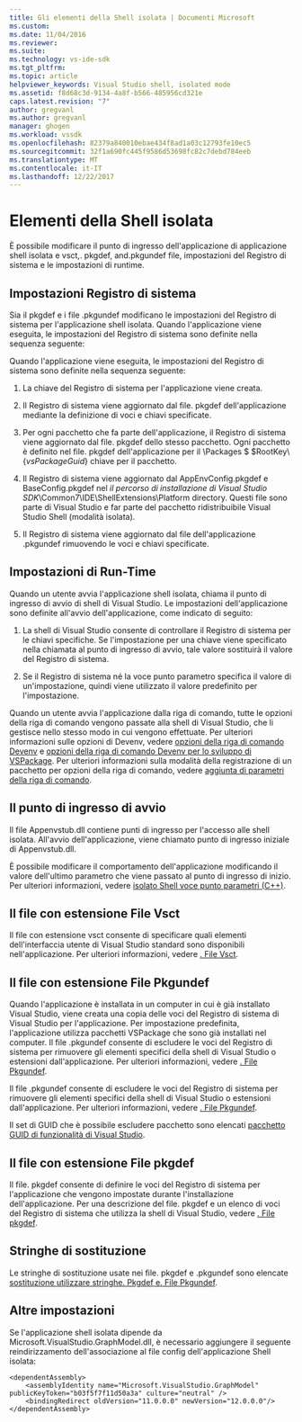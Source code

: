 ```yaml
---
title: Gli elementi della Shell isolata | Documenti Microsoft
ms.custom: 
ms.date: 11/04/2016
ms.reviewer: 
ms.suite: 
ms.technology: vs-ide-sdk
ms.tgt_pltfrm: 
ms.topic: article
helpviewer_keywords: Visual Studio shell, isolated mode
ms.assetid: f8d68c3d-9134-4a8f-b566-485956cd321e
caps.latest.revision: "7"
author: gregvanl
ms.author: gregvanl
manager: ghogen
ms.workload: vssdk
ms.openlocfilehash: 82379a840010ebae434f8ad1a03c12793fe10ec5
ms.sourcegitcommit: 32f1a690fc445f9586d53698fc82c7debd784eeb
ms.translationtype: MT
ms.contentlocale: it-IT
ms.lasthandoff: 12/22/2017
---
```

# <a name="elements-of-the-isolated-shell"></a>Elementi della Shell isolata
È possibile modificare il punto di ingresso dell'applicazione di applicazione shell isolata e vsct,. pkgdef, and.pkgundef file, impostazioni del Registro di sistema e le impostazioni di runtime.  
  
## <a name="registry-settings"></a>Impostazioni Registro di sistema  
 Sia il pkgdef e i file .pkgundef modificano le impostazioni del Registro di sistema per l'applicazione shell isolata. Quando l'applicazione viene eseguita, le impostazioni del Registro di sistema sono definite nella sequenza seguente:  
  
 Quando l'applicazione viene eseguita, le impostazioni del Registro di sistema sono definite nella sequenza seguente:  
  
1.  La chiave del Registro di sistema per l'applicazione viene creata.  
  
2.  Il Registro di sistema viene aggiornato dal file. pkgdef dell'applicazione mediante la definizione di voci e chiavi specificate.  
  
3.  Per ogni pacchetto che fa parte dell'applicazione, il Registro di sistema viene aggiornato dal file. pkgdef dello stesso pacchetto. Ogni pacchetto è definito nel file. pkgdef dell'applicazione per il \Packages $ $RootKey\\{*vsPackageGuid*} chiave per il pacchetto.  
  
4.  Il Registro di sistema viene aggiornato dal AppEnvConfig.pkgdef e BaseConfig.pkgdef nel *il percorso di installazione di Visual Studio SDK*\Common7\IDE\ShellExtensions\Platform directory. Questi file sono parte di Visual Studio e far parte del pacchetto ridistribuibile Visual Studio Shell (modalità isolata).  
  
5.  Il Registro di sistema viene aggiornato dal file dell'applicazione .pkgundef rimuovendo le voci e chiavi specificate.  
  
## <a name="run-time-settings"></a>Impostazioni di Run-Time  
 Quando un utente avvia l'applicazione shell isolata, chiama il punto di ingresso di avvio di shell di Visual Studio. Le impostazioni dell'applicazione sono definite all'avvio dell'applicazione, come indicato di seguito:  
  
1.  La shell di Visual Studio consente di controllare il Registro di sistema per le chiavi specifiche. Se l'impostazione per una chiave viene specificato nella chiamata al punto di ingresso di avvio, tale valore sostituirà il valore del Registro di sistema.  
  
2.  Se il Registro di sistema né la voce punto parametro specifica il valore di un'impostazione, quindi viene utilizzato il valore predefinito per l'impostazione.  
  
 Quando un utente avvia l'applicazione dalla riga di comando, tutte le opzioni della riga di comando vengono passate alla shell di Visual Studio, che li gestisce nello stesso modo in cui vengono effettuate. Per ulteriori informazioni sulle opzioni di Devenv, vedere [opzioni della riga di comando Devenv](../../ide/reference/devenv-command-line-switches.md) e [opzioni della riga di comando Devenv per lo sviluppo di VSPackage](../devenv-command-line-switches-for-vspackage-development.md). Per ulteriori informazioni sulla modalità della registrazione di un pacchetto per opzioni della riga di comando, vedere [aggiunta di parametri della riga di comando](../adding-command-line-switches.md).  
  
## <a name="the-start-entry-point"></a>Il punto di ingresso di avvio  
 Il file Appenvstub.dll contiene punti di ingresso per l'accesso alle shell isolata. All'avvio dell'applicazione, viene chiamato punto di ingresso iniziale di Appenvstub.dll.  
  
 È possibile modificare il comportamento dell'applicazione modificando il valore dell'ultimo parametro che viene passato al punto di ingresso di inizio. Per ulteriori informazioni, vedere [isolato Shell voce punto parametri (C++)](isolated-shell-entry-point-parameters-cpp.md).  
  
## <a name="the-vsct-file"></a>Il file con estensione File Vsct  
 Il file con estensione vsct consente di specificare quali elementi dell'interfaccia utente di Visual Studio standard sono disponibili nell'applicazione. Per ulteriori informazioni, vedere [. File Vsct](modifying-the-isolated-shell-by-using-the-dot-vsct-file.md).  
  
## <a name="the-pkgundef-file"></a>Il file con estensione File Pkgundef  
 Quando l'applicazione è installata in un computer in cui è già installato Visual Studio, viene creata una copia delle voci del Registro di sistema di Visual Studio per l'applicazione. Per impostazione predefinita, l'applicazione utilizza pacchetti VSPackage che sono già installati nel computer. Il file .pkgundef consente di escludere le voci del Registro di sistema per rimuovere gli elementi specifici della shell di Visual Studio o estensioni dall'applicazione. Per ulteriori informazioni, vedere [. File Pkgundef](modifying-the-isolated-shell-by-using-the-dot-pkgundef-file.md).  
  
 Il file .pkgundef consente di escludere le voci del Registro di sistema per rimuovere gli elementi specifici della shell di Visual Studio o estensioni dall'applicazione. Per ulteriori informazioni, vedere [. File Pkgundef](modifying-the-isolated-shell-by-using-the-dot-pkgundef-file.md).  
  
 Il set di GUID che è possibile escludere pacchetto sono elencati [pacchetto GUID di funzionalità di Visual Studio](package-guids-of-visual-studio-features.md).  
  
## <a name="the-pkgdef-file"></a>Il file con estensione File pkgdef  
 Il file. pkgdef consente di definire le voci del Registro di sistema per l'applicazione che vengono impostate durante l'installazione dell'applicazione. Per una descrizione del file. pkgdef e un elenco di voci del Registro di sistema che utilizza la shell di Visual Studio, vedere [. File pkgdef](modifying-the-isolated-shell-by-using-the-dot-pkgdef-file.md).  
  
## <a name="substitution-strings"></a>Stringhe di sostituzione  
 Le stringhe di sostituzione usate nei file. pkgdef e .pkgundef sono elencate [sostituzione utilizzare stringhe. Pkgdef e. File Pkgundef](substitution-strings-used-in-dot-pkgdef-and-dot-pkgundef-files.md).  
  
## <a name="other-settings"></a>Altre impostazioni  
 Se l'applicazione shell isolata dipende da Microsoft.VisualStudio.GraphModel.dll, è necessario aggiungere il seguente reindirizzamento dell'associazione al file config dell'applicazione Shell isolata:  
  
```  
<dependentAssembly>  
    <assemblyIdentity name="Microsoft.VisualStudio.GraphModel" publicKeyToken="b03f5f7f11d50a3a" culture="neutral" />  
    <bindingRedirect oldVersion="11.0.0.0" newVersion="12.0.0.0"/>  
</dependentAssembly>  
  
```